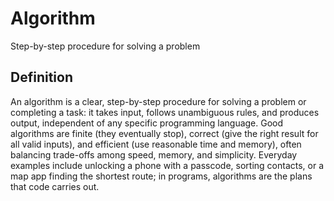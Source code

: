 # Algorithm

Step-by-step procedure for solving a problem

## Definition
An algorithm is a clear, step-by-step procedure for solving a problem or completing a task: it takes input, follows unambiguous rules, and produces output, independent of any specific programming language. Good algorithms are finite (they eventually stop), correct (give the right result for all valid inputs), and efficient (use reasonable time and memory), often balancing trade-offs among speed, memory, and simplicity. Everyday examples include unlocking a phone with a passcode, sorting contacts, or a map app finding the shortest route; in programs, algorithms are the plans that code carries out.
